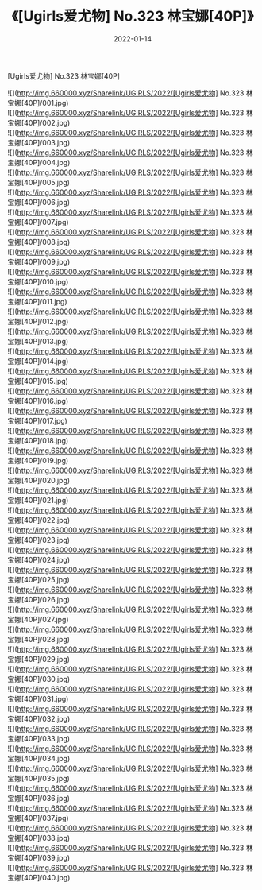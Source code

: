 ﻿---
layout: post
title:  《[Ugirls爱尤物] No.323 林宝娜[40P]》
date:   2022-01-14
img: http://img.660000.xyz/Sharelink/UGIRLS/2022/[Ugirls爱尤物] No.323 林宝娜[40P]/000.jpg
categories: [美女, 清纯, 唯美]
---

[Ugirls爱尤物] No.323 林宝娜[40P]

  ![](http://img.660000.xyz/Sharelink/UGIRLS/2022/[Ugirls爱尤物] No.323 林宝娜[40P]/001.jpg) <br> ![](http://img.660000.xyz/Sharelink/UGIRLS/2022/[Ugirls爱尤物] No.323 林宝娜[40P]/002.jpg) <br> ![](http://img.660000.xyz/Sharelink/UGIRLS/2022/[Ugirls爱尤物] No.323 林宝娜[40P]/003.jpg) <br> ![](http://img.660000.xyz/Sharelink/UGIRLS/2022/[Ugirls爱尤物] No.323 林宝娜[40P]/004.jpg) <br> ![](http://img.660000.xyz/Sharelink/UGIRLS/2022/[Ugirls爱尤物] No.323 林宝娜[40P]/005.jpg) <br> ![](http://img.660000.xyz/Sharelink/UGIRLS/2022/[Ugirls爱尤物] No.323 林宝娜[40P]/006.jpg) <br> ![](http://img.660000.xyz/Sharelink/UGIRLS/2022/[Ugirls爱尤物] No.323 林宝娜[40P]/007.jpg) <br> ![](http://img.660000.xyz/Sharelink/UGIRLS/2022/[Ugirls爱尤物] No.323 林宝娜[40P]/008.jpg) <br> ![](http://img.660000.xyz/Sharelink/UGIRLS/2022/[Ugirls爱尤物] No.323 林宝娜[40P]/009.jpg) <br> ![](http://img.660000.xyz/Sharelink/UGIRLS/2022/[Ugirls爱尤物] No.323 林宝娜[40P]/010.jpg) <br> ![](http://img.660000.xyz/Sharelink/UGIRLS/2022/[Ugirls爱尤物] No.323 林宝娜[40P]/011.jpg) <br> ![](http://img.660000.xyz/Sharelink/UGIRLS/2022/[Ugirls爱尤物] No.323 林宝娜[40P]/012.jpg) <br> ![](http://img.660000.xyz/Sharelink/UGIRLS/2022/[Ugirls爱尤物] No.323 林宝娜[40P]/013.jpg) <br> ![](http://img.660000.xyz/Sharelink/UGIRLS/2022/[Ugirls爱尤物] No.323 林宝娜[40P]/014.jpg) <br> ![](http://img.660000.xyz/Sharelink/UGIRLS/2022/[Ugirls爱尤物] No.323 林宝娜[40P]/015.jpg) <br> ![](http://img.660000.xyz/Sharelink/UGIRLS/2022/[Ugirls爱尤物] No.323 林宝娜[40P]/016.jpg) <br> ![](http://img.660000.xyz/Sharelink/UGIRLS/2022/[Ugirls爱尤物] No.323 林宝娜[40P]/017.jpg) <br> ![](http://img.660000.xyz/Sharelink/UGIRLS/2022/[Ugirls爱尤物] No.323 林宝娜[40P]/018.jpg) <br> ![](http://img.660000.xyz/Sharelink/UGIRLS/2022/[Ugirls爱尤物] No.323 林宝娜[40P]/019.jpg) <br> ![](http://img.660000.xyz/Sharelink/UGIRLS/2022/[Ugirls爱尤物] No.323 林宝娜[40P]/020.jpg) <br> ![](http://img.660000.xyz/Sharelink/UGIRLS/2022/[Ugirls爱尤物] No.323 林宝娜[40P]/021.jpg) <br> ![](http://img.660000.xyz/Sharelink/UGIRLS/2022/[Ugirls爱尤物] No.323 林宝娜[40P]/022.jpg) <br> ![](http://img.660000.xyz/Sharelink/UGIRLS/2022/[Ugirls爱尤物] No.323 林宝娜[40P]/023.jpg) <br> ![](http://img.660000.xyz/Sharelink/UGIRLS/2022/[Ugirls爱尤物] No.323 林宝娜[40P]/024.jpg) <br> ![](http://img.660000.xyz/Sharelink/UGIRLS/2022/[Ugirls爱尤物] No.323 林宝娜[40P]/025.jpg) <br> ![](http://img.660000.xyz/Sharelink/UGIRLS/2022/[Ugirls爱尤物] No.323 林宝娜[40P]/026.jpg) <br> ![](http://img.660000.xyz/Sharelink/UGIRLS/2022/[Ugirls爱尤物] No.323 林宝娜[40P]/027.jpg) <br> ![](http://img.660000.xyz/Sharelink/UGIRLS/2022/[Ugirls爱尤物] No.323 林宝娜[40P]/028.jpg) <br> ![](http://img.660000.xyz/Sharelink/UGIRLS/2022/[Ugirls爱尤物] No.323 林宝娜[40P]/029.jpg) <br> ![](http://img.660000.xyz/Sharelink/UGIRLS/2022/[Ugirls爱尤物] No.323 林宝娜[40P]/030.jpg) <br> ![](http://img.660000.xyz/Sharelink/UGIRLS/2022/[Ugirls爱尤物] No.323 林宝娜[40P]/031.jpg) <br> ![](http://img.660000.xyz/Sharelink/UGIRLS/2022/[Ugirls爱尤物] No.323 林宝娜[40P]/032.jpg) <br> ![](http://img.660000.xyz/Sharelink/UGIRLS/2022/[Ugirls爱尤物] No.323 林宝娜[40P]/033.jpg) <br> ![](http://img.660000.xyz/Sharelink/UGIRLS/2022/[Ugirls爱尤物] No.323 林宝娜[40P]/034.jpg) <br> ![](http://img.660000.xyz/Sharelink/UGIRLS/2022/[Ugirls爱尤物] No.323 林宝娜[40P]/035.jpg) <br> ![](http://img.660000.xyz/Sharelink/UGIRLS/2022/[Ugirls爱尤物] No.323 林宝娜[40P]/036.jpg) <br> ![](http://img.660000.xyz/Sharelink/UGIRLS/2022/[Ugirls爱尤物] No.323 林宝娜[40P]/037.jpg) <br> ![](http://img.660000.xyz/Sharelink/UGIRLS/2022/[Ugirls爱尤物] No.323 林宝娜[40P]/038.jpg) <br> ![](http://img.660000.xyz/Sharelink/UGIRLS/2022/[Ugirls爱尤物] No.323 林宝娜[40P]/039.jpg) <br> ![](http://img.660000.xyz/Sharelink/UGIRLS/2022/[Ugirls爱尤物] No.323 林宝娜[40P]/040.jpg) <br>